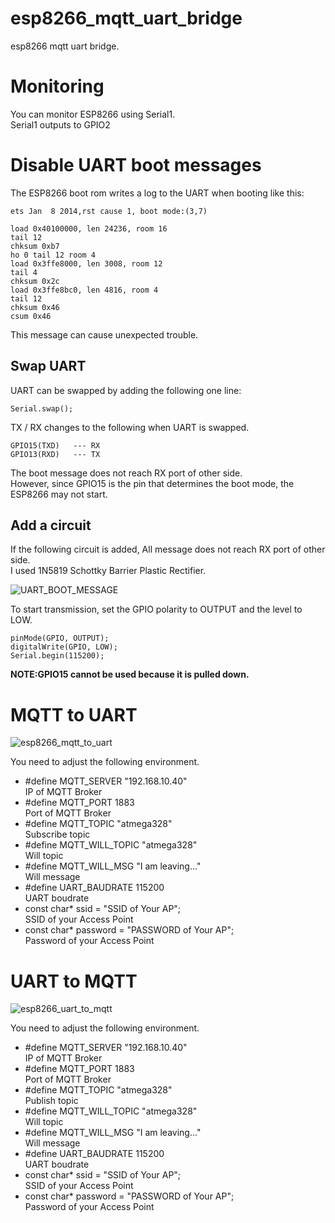# esp8266_mqtt_uart_bridge
esp8266 mqtt uart bridge.

# Monitoring
You can monitor ESP8266 using Serial1.   
Serial1 outputs to GPIO2

# Disable UART boot messages
The ESP8266 boot rom writes a log to the UART when booting like this:
```
ets Jan  8 2014,rst cause 1, boot mode:(3,7)

load 0x40100000, len 24236, room 16
tail 12
chksum 0xb7
ho 0 tail 12 room 4
load 0x3ffe8000, len 3008, room 12
tail 4
chksum 0x2c
load 0x3ffe8bc0, len 4816, room 4
tail 12
chksum 0x46
csum 0x46
```
This message can cause unexpected trouble.   

## Swap UART
UART can be swapped by adding the following one line:
```
Serial.swap();   
```
TX / RX changes to the following when UART is swapped.
```
GPIO15(TXD)   --- RX
GPIO13(RXD)   --- TX
```
The boot message does not reach RX port of other side.   
However, since GPIO15 is the pin that determines the boot mode, the ESP8266 may not start.

## Add a circuit
If the following circuit is added, All message does not reach RX port of other side.   
I used 1N5819 Schottky Barrier Plastic Rectifier.   

![UART_BOOT_MESSAGE](https://user-images.githubusercontent.com/6020549/74654209-28084e80-51cd-11ea-8af5-d0c03551a484.jpg)

To start transmission, set the GPIO polarity to OUTPUT and the level to LOW.   

```
pinMode(GPIO, OUTPUT);
digitalWrite(GPIO, LOW);
Serial.begin(115200);
```

__NOTE:GPIO15 cannot be used because it is pulled down.__   


# MQTT to UART

![esp8266_mqtt_to_uart](https://user-images.githubusercontent.com/6020549/74579213-5246ea00-4fdc-11ea-94cf-10b20d2a71ac.jpg)

You need to adjust the following environment.

- #define MQTT_SERVER     "192.168.10.40"   
IP of MQTT Broker
- #define MQTT_PORT       1883   
Port of MQTT Broker
- #define MQTT_TOPIC      "atmega328"   
Subscribe topic
- #define MQTT_WILL_TOPIC "atmega328"   
Will topic
- #define MQTT_WILL_MSG   "I am leaving..."   
Will message
- #define UART_BAUDRATE   115200   
UART boudrate
- const char* ssid = "SSID of Your AP";   
SSID of your Access Point
- const char* password = "PASSWORD of Your AP";   
Password of your Access Point


# UART to MQTT

![esp8266_uart_to_mqtt](https://user-images.githubusercontent.com/6020549/74579472-262c6880-4fde-11ea-9f81-ce0632e203a0.jpg)

You need to adjust the following environment.

- #define MQTT_SERVER     "192.168.10.40"   
IP of MQTT Broker
- #define MQTT_PORT       1883   
Port of MQTT Broker
- #define MQTT_TOPIC      "atmega328"   
Publish topic
- #define MQTT_WILL_TOPIC "atmega328"   
Will topic
- #define MQTT_WILL_MSG   "I am leaving..."   
Will message
- #define UART_BAUDRATE   115200   
UART boudrate
- const char* ssid = "SSID of Your AP";   
SSID of your Access Point
- const char* password = "PASSWORD of Your AP";   
Password of your Access Point


